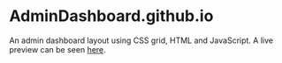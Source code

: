 # AdminDashboard.github.io
An admin dashboard layout using CSS grid, HTML and JavaScript.
A live preview can be seen [here](https://devarancarter.github.io/AdminDashboard.github.io/).

